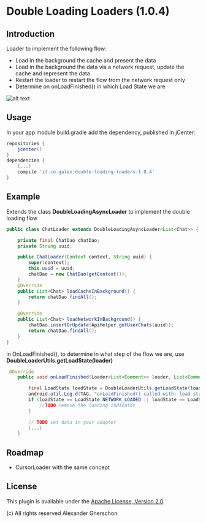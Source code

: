 # Double Loading Loaders (1.0.4)
## Introduction

Loader to implement the following flow:

- Load in the background the cache and present the data
- Load in the background the data via a network request, update the cache and represent the data
- Restart the loader to restart the flow from the network request only
- Determine on onLoadFinished() in which Load State we are

![alt text](https://github.com/galex/double-loading-loaders/raw/master/double-loading-loaders-flow.png "Double Loading Loaders Flow")

## Usage
In your app module build.gradle add the dependency, published in jCenter:

```gradle
repositories {
    jcenter()
}
dependencies {
    (...)
    compile 'il.co.galex:double-loading-loaders:1.0.4'
}
```

## Example

Extends the class **DoubleLoadingAsyncLoader<T>** to implement the double loading flow

```java
public class ChatLoader extends DoubleLoadingAsyncLoader<List<Chat>> {

    private final ChatDao chatDao;
    private String uuid;

    public ChatLoader(Context context, String uuid) {
        super(context);
        this.uuid = uuid;
        chatDao = new ChatDao(getContext());
    }
    @Override
    public List<Chat> loadCacheInBackground() {
        return chatDao.findAll();
    }

    @Override
    public List<Chat> loadNetworkInBackground() {
        chatDao.insertOrUpdate(ApiHelper.getUserChats(uuid));
        return chatDao.findAll();
    }
}
```


in OnLoadFinished(), to determine in what step of the flow we are, use **DoubleLoaderUtils.getLoadState(loader)**
```java
 @Override
    public void onLoadFinished(Loader<List<Comment>> loader, List<Comment> data) {

        final LoadState loadState = DoubleLoaderUtils.getLoadState(loader);
        android.util.Log.d(TAG, "onLoadFinished() called with: load state = " + loadState);
        if (loadState == LoadState.NETWORK_LOADED || loadState == LoadState.NETWORK_RELOADED) {
            //TODO remove the loading indicator
        }

        // TODO set data in your adapter
        (...)
    }
```

## Roadmap

- CursorLoader with the same concept

## License
This plugin is available under the [Apache License, Version 2.0](http://www.apache.org/licenses/LICENSE-2.0).

(c) All rights reserved Alexander Gherschon